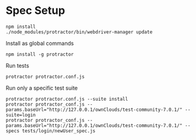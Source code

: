 Spec Setup
==========

```
npm install
./node_modules/protractor/bin/webdriver-manager update
```

Install as global commands
```
npm install -g protractor
```

Run tests
```
protractor protractor.conf.js
```

Run only a specific test suite
```
protractor protractor.conf.js --suite install
protractor protractor_conf.js --params.baseUrl="http://127.0.0.1/ownClouds/test-community-7.0.1/" --suite=login
protractor protractor_conf.js --params.baseUrl="http://127.0.0.1/ownClouds/test-community-7.0.1/" --specs tests/login/newUser_spec.js
```